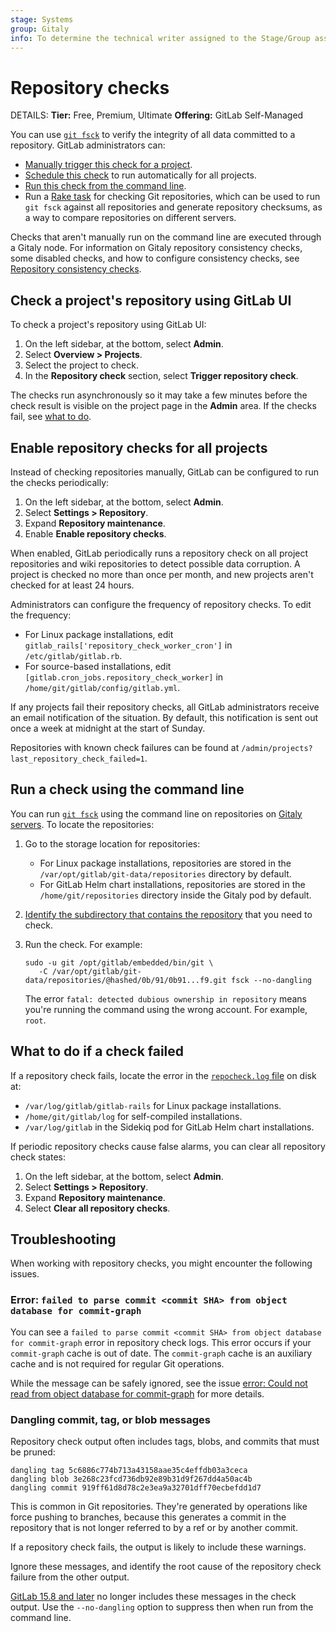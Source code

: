 ```yaml
---
stage: Systems
group: Gitaly
info: To determine the technical writer assigned to the Stage/Group associated with this page, see https://handbook.gitlab.com/handbook/product/ux/technical-writing/#assignments
---
```


# Repository checks

DETAILS:
**Tier:** Free, Premium, Ultimate
**Offering:** GitLab Self-Managed

You can use [`git fsck`](https://git-scm.com/docs/git-fsck) to verify the integrity of all data
committed to a repository. GitLab administrators can:

- [Manually trigger this check for a project](#check-a-projects-repository-using-gitlab-ui).
- [Schedule this check](#enable-repository-checks-for-all-projects) to run automatically for all projects.
- [Run this check from the command line](#run-a-check-using-the-command-line).
- Run a [Rake task](raketasks/check.md#repository-integrity) for checking Git repositories, which can be used to run
  `git fsck` against all repositories and generate repository checksums, as a way to compare repositories on different
  servers.

Checks that aren't manually run on the command line are executed through a Gitaly node. For information on Gitaly
repository consistency checks, some disabled checks, and how to configure consistency checks, see
[Repository consistency checks](gitaly/consistency_checks.md).

## Check a project's repository using GitLab UI

To check a project's repository using GitLab UI:

1. On the left sidebar, at the bottom, select **Admin**.
1. Select **Overview > Projects**.
1. Select the project to check.
1. In the **Repository check** section, select **Trigger repository check**.

The checks run asynchronously so it may take a few minutes before the check result is visible on the
project page in the **Admin** area. If the checks fail, see [what to do](#what-to-do-if-a-check-failed).

## Enable repository checks for all projects

Instead of checking repositories manually, GitLab can be configured to run the checks periodically:

1. On the left sidebar, at the bottom, select **Admin**.
1. Select **Settings > Repository**.
1. Expand **Repository maintenance**.
1. Enable **Enable repository checks**.

When enabled, GitLab periodically runs a repository check on all project repositories and wiki
repositories to detect possible data corruption. A project is checked no more than once per month, and new projects aren't checked for at least 24 hours.

Administrators can configure the frequency of repository checks. To edit the frequency:

- For Linux package installations, edit `gitlab_rails['repository_check_worker_cron']` in
  `/etc/gitlab/gitlab.rb`.
- For source-based installations, edit `[gitlab.cron_jobs.repository_check_worker]` in
  `/home/git/gitlab/config/gitlab.yml`.

If any projects fail their repository checks, all GitLab administrators receive an email
notification of the situation. By default, this notification is sent out once a week at midnight at
the start of Sunday.

Repositories with known check failures can be found at
`/admin/projects?last_repository_check_failed=1`.

## Run a check using the command line

You can run [`git fsck`](https://git-scm.com/docs/git-fsck) using the command line on repositories on
[Gitaly servers](gitaly/index.md). To locate the repositories:

1. Go to the storage location for repositories:
   - For Linux package installations, repositories are stored in the `/var/opt/gitlab/git-data/repositories` directory
     by default.
   - For GitLab Helm chart installations, repositories are stored in the `/home/git/repositories` directory inside the
     Gitaly pod by default.
1. [Identify the subdirectory that contains the repository](repository_storage_paths.md#from-project-name-to-hashed-path)
   that you need to check.
1. Run the check. For example:

   ```shell
   sudo -u git /opt/gitlab/embedded/bin/git \
      -C /var/opt/gitlab/git-data/repositories/@hashed/0b/91/0b91...f9.git fsck --no-dangling
   ```

   The error `fatal: detected dubious ownership in repository` means you're running the command
   using the wrong account. For example, `root`.

## What to do if a check failed

If a repository check fails, locate the error in the [`repocheck.log` file](logs/index.md#repochecklog) on disk at:

- `/var/log/gitlab/gitlab-rails` for Linux package installations.
- `/home/git/gitlab/log` for self-compiled installations.
- `/var/log/gitlab` in the Sidekiq pod for GitLab Helm chart installations.

If periodic repository checks cause false alarms, you can clear all repository check states:

1. On the left sidebar, at the bottom, select **Admin**.
1. Select **Settings > Repository**.
1. Expand **Repository maintenance**.
1. Select **Clear all repository checks**.

## Troubleshooting

When working with repository checks, you might encounter the following issues.

### Error: `failed to parse commit <commit SHA> from object database for commit-graph`

You can see a `failed to parse commit <commit SHA> from object database for commit-graph` error in repository check logs. This error occurs if your `commit-graph` cache is out
of date. The `commit-graph` cache is an auxiliary cache and is not required for regular Git operations.

While the message can be safely ignored, see the issue [error: Could not read from object database for commit-graph](https://gitlab.com/gitlab-org/gitaly/-/issues/2359)
for more details.

### Dangling commit, tag, or blob messages

Repository check output often includes tags, blobs, and commits that must be pruned:

```plaintext
dangling tag 5c6886c774b713a43158aae35c4effdb03a3ceca
dangling blob 3e268c23fcd736db92e89b31d9f267dd4a50ac4b
dangling commit 919ff61d8d78c2e3ea9a32701dff70ecbefdd1d7
```

This is common in Git repositories. They're generated by operations like
force pushing to branches, because this generates a commit in the repository
that is not longer referred to by a ref or by another commit.

If a repository check fails, the output is likely to include these warnings.

Ignore these messages, and identify the root cause of the repository check failure
from the other output.

[GitLab 15.8 and later](https://gitlab.com/gitlab-org/gitaly/-/merge_requests/5230) no
longer includes these messages in the check output. Use the `--no-dangling` option
to suppress then when run from the command line.
